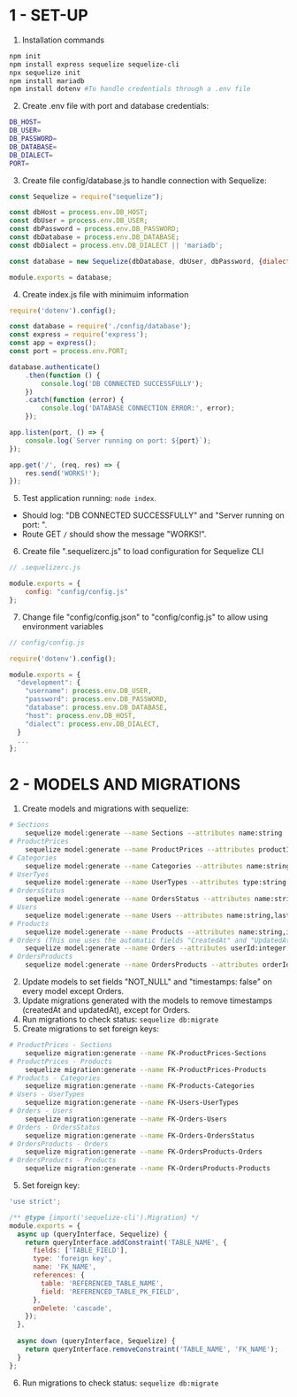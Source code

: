 # 1 - SET-UP
1. Installation commands
```BASH
npm init
npm install express sequelize sequelize-cli
npx sequelize init
npm install mariadb
npm install dotenv #To handle credentials through a .env file
```
2. Create .env file with port and database credentials:
```BASH
DB_HOST=
DB_USER=
DB_PASSWORD=
DB_DATABASE=
DB_DIALECT=
PORT=
```
3. Create file config/database.js to handle connection with Sequelize:
```JavaScript
const Sequelize = require("sequelize");

const dbHost = process.env.DB_HOST;
const dbUser = process.env.DB_USER;
const dbPassword = process.env.DB_PASSWORD;
const dbDatabase = process.env.DB_DATABASE;
const dbDialect = process.env.DB_DIALECT || 'mariadb';

const database = new Sequelize(dbDatabase, dbUser, dbPassword, {dialect:dbDialect,host:dbHost});

module.exports = database;
```
4. Create index.js file with minimuim information
```JavaScript
require('dotenv').config();

const database = require('./config/database');
const express = require('express');
const app = express();
const port = process.env.PORT;

database.authenticate()
    .then(function () {
        console.log('DB CONNECTED SUCCESSFULLY');
    })
    .catch(function (error) {
        console.log('DATABASE CONNECTION ERROR:', error);
    });

app.listen(port, () => {
    console.log(`Server running on port: ${port}`);
});

app.get('/', (req, res) => {
    res.send('WORKS!');
});
```
5. Test application running: ``` node index ```. 
 - Should log: "DB CONNECTED SUCCESSFULLY" and "Server running on port: ".  
 - Route GET ``` / ``` should show the message "WORKS!".
6. Create file ".sequelizerc.js" to load configuration for Sequelize CLI
```JavaScript
// .sequelizerc.js

module.exports = {
    config: "config/config.js"
};
```
7. Change file "config/config.json" to "config/config.js" to allow using environment variables
```JavaScript
// config/config.js

require('dotenv').config();

module.exports = {
  "development": {
    "username": process.env.DB_USER,
    "password": process.env.DB_PASSWORD,
    "database": process.env.DB_DATABASE,
    "host": process.env.DB_HOST,
    "dialect": process.env.DB_DIALECT,
  }
  ...
};
```

# 2 - MODELS AND MIGRATIONS
1. Create models and migrations with sequelize:
```BASH
# Sections
    sequelize model:generate --name Sections --attributes name:string
# ProductPrices
    sequelize model:generate --name ProductPrices --attributes productId:integer,concept:string,price:float,sectionId:integer
# Categories
    sequelize model:generate --name Categories --attributes name:string
# UserTyes
    sequelize model:generate --name UserTypes --attributes type:string
# OrdersStatus
    sequelize model:generate --name OrdersStatus --attributes name:string
# Users
    sequelize model:generate --name Users --attributes name:string,lastName:string,address:string,email:string,usertypesId:integer
# Products
    sequelize model:generate --name Products --attributes name:string,image:string,categoryId:integer,order:integer
# Orders (This one uses the automatic fields "CreatedAt" and "UpdatedAt")
    sequelize model:generate --name Orders --attributes userId:integer,statusId:integer
# OrdersProducts
    sequelize model:generate --name OrdersProducts --attributes orderId:integer,productId:integer,unitPrice:float,quantity:integer,discount:float
```
2. Update models to set fields "NOT_NULL" and "timestamps: false" on every model except Orders.
3. Update migrations generated with the models to remove timestamps (createdAt and updatedAt), except for Orders.
4. Run migrations to check status: ``` sequelize db:migrate ```
5. Create migrations to set foreign keys:
```BASH
# ProductPrices - Sections
	sequelize migration:generate --name FK-ProductPrices-Sections
# ProductPrices - Products
	sequelize migration:generate --name FK-ProductPrices-Products
# Products - Categories
	sequelize migration:generate --name FK-Products-Categories
# Users - UserTypes
	sequelize migration:generate --name FK-Users-UserTypes
# Orders - Users
	sequelize migration:generate --name FK-Orders-Users
# Orders - OrdersStatus
	sequelize migration:generate --name FK-Orders-OrdersStatus
# OrdersProducts - Orders
	sequelize migration:generate --name FK-OrdersProducts-Orders
# OrdersProducts - Products
	sequelize migration:generate --name FK-OrdersProducts-Products
```
5. Set foreign key:
```JavaScript
'use strict';

/** @type {import('sequelize-cli').Migration} */
module.exports = {
  async up (queryInterface, Sequelize) {
    return queryInterface.addConstraint('TABLE_NAME', {
      fields: ['TABLE_FIELD'],
      type: 'foreign key',
      name: 'FK_NAME',
      references: {
        table: 'REFERENCED_TABLE_NAME',
        field: 'REFERENCED_TABLE_PK_FIELD',
      },
      onDelete: 'cascade',
    });
  },
  
  async down (queryInterface, Sequelize) {
    return queryInterface.removeConstraint('TABLE_NAME', 'FK_NAME');
  }
};
```
6. Run migrations to check status: ``` sequelize db:migrate ```